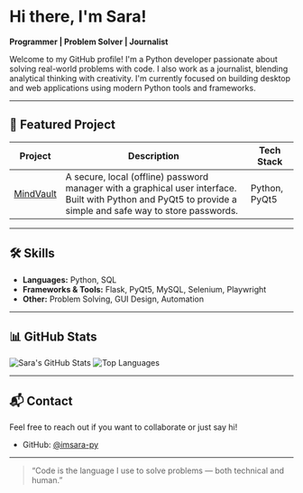 # Hi there, I'm Sara!

**Programmer | Problem Solver | Journalist**

Welcome to my GitHub profile! I'm a Python developer passionate about solving real-world problems with code. I also work as a journalist, blending analytical thinking with creativity. I'm currently focused on building desktop and web applications using modern Python tools and frameworks.

---

## 🧠 Featured Project

| Project | Description | Tech Stack |
|--------|-------------|------------|
| [MindVault](https://github.com/imsara-py/MindVault) | A secure, local (offline) password manager with a graphical user interface. Built with Python and PyQt5 to provide a simple and safe way to store passwords. | Python, PyQt5 |

---

## 🛠️ Skills

- **Languages:** Python, SQL
- **Frameworks & Tools:** Flask, PyQt5, MySQL, Selenium, Playwright
- **Other:** Problem Solving, GUI Design, Automation

---

## 📊 GitHub Stats

![Sara's GitHub Stats](https://github-readme-stats.vercel.app/api?username=imsara-py&show_icons=true&theme=radical)
![Top Languages](https://github-readme-stats.vercel.app/api/top-langs/?username=imsara-py&layout=compact&theme=radical)

---

## 📬 Contact

Feel free to reach out if you want to collaborate or just say hi!

- GitHub: [@imsara-py](https://github.com/imsara-py)

---

> “Code is the language I use to solve problems — both technical and human.”
